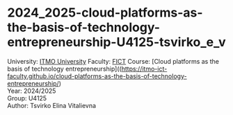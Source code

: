 # 2024_2025-cloud-platforms-as-the-basis-of-technology-entrepreneurship-U4125-tsvirko_e_v
University: [ITMO University](https://itmo.ru/ru/)
Faculty: [FICT](https://fict.itmo.ru)
Course: [Cloud platforms as the basis of technology entrepreneurship]((https://itmo-ict-faculty.github.io/cloud-platforms-as-the-basis-of-technology-entrepreneurship/)    
Year: 2024/2025   
Group: U4125   
Author: Tsvirko Elina Vitalievna   
